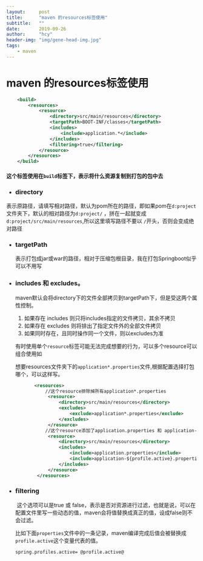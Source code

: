 ```yaml
---
layout:     post
title:      "maven 的resources标签使用"
subtitle:   ""
date:       2019-09-26
author:     "hcy"
header-img: "img/gene-head-img.jpg"
tags:
    - maven
---
```



# maven 的resources标签使用

```xml
 	<build>
        <resources>
            <resource>
                <directory>src/main/resources</directory>
                <targetPath>BOOT-INF/classes</targetPath>
                <includes>
                    <include>application.*</include>
                </includes>
                <filtering>true</filtering>
            </resource>
        </resources>
    </build>

```


#### 这个标签使用在`build`标签下，表示将什么资源复制到打包的包中去

+ ### directory
	

表示原路径，请填写相对路径，默认为pom所在的路径，即如果pom在`d:project`文件夹下，默认的相对路径为`d:project/`  ，拼在一起就变成`d:project/src/main/resources`,所以这里填写路径不要以 `/`开头，否则会变成绝对路径
	
+ ### targetPath
	
	表示打包成jar或war的路径，相对于压缩包根目录，我在打包Springboot似乎可以不用写



+  ###    includes 和 excludes。
	
	maven默认会将directory下的文件全部拷贝到targetPath下，但是受这两个属性控制。
	
	1. 如果存在 includes 则只将includes指定的文件拷贝，其余不拷贝
	2. 如果存在 excludes 则将排出了指定文件外的全部文件拷贝
	3. 如果同时存在，且同时操作同一个文件，则以excludes为准
	
	
	
	有时使用单个`resource`标签可能无法完成想要的行为，可以多个resource可以组合使用如
	
	想要resources文件夹下的`application*.properties`文件,根据配置选择打包哪个，可以这样写。
	
	```xml
	       <resources>
	           //这个resource排除掉所有application*.properties
	            <resource>
	                <directory>src/main/resources</directory>
	                <excludes>
	                    <exclude>application*.properties</exclude>
	                </excludes>
	            </resource>
	           //这个resource添加了application.properties 和 application-${profile.active}.properties
	            <resource>
	                <directory>src/main/resources</directory>
	                <includes>
	                    <include>application.properties</include>
	                    <include>application-${profile.active}.properties</include>
	                </includes>
	            </resource>
	        </resources>
	```
	





+  ### filtering

    ​	这个选项可以是true 或 false，表示是否对资源进行过滤，也就是说，可以在配置文件里写一些动态的值，maven会将值替换成真正的值，设成false则不会过滤。

    

    比如下面`properties`文件中的一条记录，maven编译完成后值会被替换成`profile.active`这个变量代表的值。

    ```properties
    spring.profiles.active= @profile.active@
    ```


